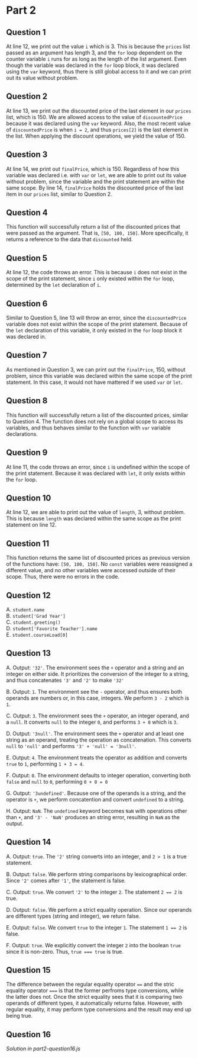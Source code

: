 # Part 2

## Question 1

At line 12, we print out the value `i` which is 3. This is because the `prices` list passed as an argument has length 3, and the `for` loop dependent on the counter variable `i` runs for as long as the length of the list argument. Even though the variable was declared in the `for` loop block, it was declared using the `var` keyword, thus there is still global access to it and we can print out its value without problem.

## Question 2

At line 13, we print out the discounted price of the last element in our `prices` list, which is 150. We are allowed access to the value of `discountedPrice` because it was declared using the `var` keyword. Also, the most recent value of `discountedPrice` is when `i = 2`, and thus `prices[2]` is the last element in the list. When applying the discount operations, we yield the value of 150.

## Question 3

At line 14, we print out `finalPrice`, which is 150. Regardless of how this variable was declared i.e. with `var` or `let`, we are able to print out its value without problem, since the variable and the print statement are within the same scope. By line 14, `finalPrice` holds the discounted price of the last item in our `prices` list, similar to Question 2.

## Question 4

This function will successfully return a list of the discounted prices that were passed as the argument. That is, `[50, 100, 150]`. More specifically, it returns a reference to the data that `discounted` held.

## Question 5

At line 12, the code throws an error. This is because `i` does not exist in the scope of the print statement, since `i` only existed within the `for` loop, determined by the `let` declaration of `i`.

## Question 6

Similar to Question 5, line 13 will throw an error, since the `discountedPrice` variable does not exist within the scope of the print statement. Because of the `let` declaration of this variable, it only existed in the `for` loop block it was declared in.

## Question 7

As mentioned in Question 3, we can print out the `finalPrice`, 150, without problem, since this variable was declared within the same scope of the print statement. In this case, it would not have mattered if we used `var` or `let`.

## Question 8

This function will successfully return a list of the discounted prices, similar to Question 4. The function does not rely on a global scope to access its variables, and thus behaves similar to the function with `var` variable declarations.

## Question 9

At line 11, the code throws an error, since `i` is undefined within the scope of the print statement. Because it was declared with `let`, it only exists within the `for` loop.

## Question 10

At line 12, we are able to print out the value of `length`, 3, without problem. This is because `length` was declared within the same scope as the print statement on line 12.

## Question 11

This function returns the same list of discounted prices as previous version of the functions have: `[50, 100, 150]`. No `const` variables were reassigned a different value, and no other variables were accessed outside of their scope. Thus, there were no errors in the code.

## Question 12

A. `student.name` \
B. `student['Grad Year']` \
C. `student.greeting()` \
D. `student['Favorite Teacher'].name` \
E. `student.courseLoad[0]`

## Question 13

A. Output: `'32'`. The environment sees the `+` operator and a string and an integer on either side. It prioritizes the conversion of the integer to a string, and thus concatenates `'3'` and `'2'` to make `'32'`

B. Output: `1`. The environment see the `-` operator, and thus ensures both operands are numbers or, in this case, integers. We perform `3 - 2` which is `1`.

C. Output: `3`. The environment sees the `+` operator, an integer operand, and a `null`. It converts `null` to the integer `0`, and performs `3 + 0` which is `3`.

D. Output: `'3null'`. The environment sees the `+` operator and at least one string as an operand, treating the operation as concatenation. This converts `null` to `'null'` and performs `'3' + 'null' = '3null'`.

E. Output: `4`. The environment treats the operator as addition and converts `true` to `1`, performing `1 + 3 = 4`.

F. Output: `0`. The environment defaults to integer operation, converting both `false` and `null` to `0`, performing `0 + 0 = 0`

G. Output: `'3undefined'`. Because one of the operands is a string, and the operator is `+`, we perform concatention and convert `undefined` to a string.

H. Output: `NaN`. The `undefined` keyword becomes `NaN` with operations other than `+`, and `'3' - 'NaN'` produces an string error, resulting in `NaN` as the output.

## Question 14

A. Output: `true`. The `'2'` string converts into an integer, and `2 > 1` is a true statement.

B. Output: `false`. We perform string comparisons by lexicographical order. Since `'2'` comes after `'1'`, the statement is false.

C. Output: `true`. We convert `'2'` to the integer `2`. The statement `2 == 2` is true.

D. Output: `false`. We perform a strict equality operation. Since our operands are different types (string and integer), we return false.

E. Output: `false`. We convert `true` to the integer `1`. The statement `1 == 2` is false.

F. Output: `true`. We explicitly convert the integer `2` into the boolean `true` since it is non-zero. Thus, `true === true` is true.

## Question 15
The difference between the regular equality operator `==` and the stric equality operator `===` is that the former perfroms type conversions, while the latter does not. Once the strict equality sees that it is comparing two operands of different types, it automatically returns false. However, with regular equality, it may perform type conversions and the result may end up being true.

## Question 16
*Solution in part2-question16.js*